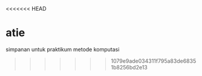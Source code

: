 <<<<<<< HEAD
# atie
simpanan untuk praktikum metode komputasi 
>>>>>>> 1079e9ade034311f795a83de68351b8256bd2e13
